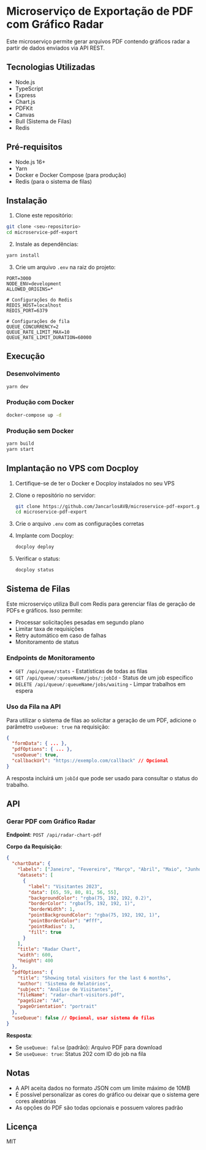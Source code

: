 # Microserviço de Exportação de PDF com Gráfico Radar

Este microserviço permite gerar arquivos PDF contendo gráficos radar a partir de dados enviados via API REST.

## Tecnologias Utilizadas

- Node.js
- TypeScript
- Express
- Chart.js
- PDFKit
- Canvas
- Bull (Sistema de Filas)
- Redis

## Pré-requisitos

- Node.js 16+
- Yarn
- Docker e Docker Compose (para produção)
- Redis (para o sistema de filas)

## Instalação

1. Clone este repositório:
```bash
git clone <seu-repositorio>
cd microservice-pdf-export
```

2. Instale as dependências:
```bash
yarn install
```

3. Crie um arquivo `.env` na raiz do projeto:
```
PORT=3000
NODE_ENV=development
ALLOWED_ORIGINS=*

# Configurações do Redis
REDIS_HOST=localhost
REDIS_PORT=6379

# Configurações de fila
QUEUE_CONCURRENCY=2
QUEUE_RATE_LIMIT_MAX=10
QUEUE_RATE_LIMIT_DURATION=60000
```

## Execução

### Desenvolvimento

```bash
yarn dev
```

### Produção com Docker

```bash
docker-compose up -d
```

### Produção sem Docker

```bash
yarn build
yarn start
```

## Implantação no VPS com Docploy

1. Certifique-se de ter o Docker e Docploy instalados no seu VPS
2. Clone o repositório no servidor:
   ```bash
   git clone https://github.com/JancarlosAVB/microservice-pdf-export.git
   cd microservice-pdf-export
   ```

3. Crie o arquivo `.env` com as configurações corretas

4. Implante com Docploy:
   ```bash
   docploy deploy
   ```

5. Verificar o status:
   ```bash
   docploy status
   ```

## Sistema de Filas

Este microserviço utiliza Bull com Redis para gerenciar filas de geração de PDFs e gráficos. Isso permite:

- Processar solicitações pesadas em segundo plano
- Limitar taxa de requisições
- Retry automático em caso de falhas
- Monitoramento de status

### Endpoints de Monitoramento

- `GET /api/queue/stats` - Estatísticas de todas as filas
- `GET /api/queue/:queueName/jobs/:jobId` - Status de um job específico
- `DELETE /api/queue/:queueName/jobs/waiting` - Limpar trabalhos em espera

### Uso da Fila na API

Para utilizar o sistema de filas ao solicitar a geração de um PDF, adicione o parâmetro `useQueue: true` na requisição:

```json
{
  "formData": { ... },
  "pdfOptions": { ... },
  "useQueue": true,
  "callbackUrl": "https://exemplo.com/callback" // Opcional
}
```

A resposta incluirá um `jobId` que pode ser usado para consultar o status do trabalho.

## API

### Gerar PDF com Gráfico Radar

**Endpoint**: `POST /api/radar-chart-pdf`

**Corpo da Requisição**:

```json
{
  "chartData": {
    "labels": ["Janeiro", "Fevereiro", "Março", "Abril", "Maio", "Junho"],
    "datasets": [
      {
        "label": "Visitantes 2023",
        "data": [65, 59, 80, 81, 56, 55],
        "backgroundColor": "rgba(75, 192, 192, 0.2)",
        "borderColor": "rgba(75, 192, 192, 1)",
        "borderWidth": 1,
        "pointBackgroundColor": "rgba(75, 192, 192, 1)",
        "pointBorderColor": "#fff",
        "pointRadius": 3,
        "fill": true
      }
    ],
    "title": "Radar Chart",
    "width": 600,
    "height": 400
  },
  "pdfOptions": {
    "title": "Showing total visitors for the last 6 months",
    "author": "Sistema de Relatórios",
    "subject": "Análise de Visitantes",
    "fileName": "radar-chart-visitors.pdf",
    "pageSize": "A4",
    "pageOrientation": "portrait"
  },
  "useQueue": false // Opcional, usar sistema de filas
}
```

**Resposta**: 
- Se `useQueue: false` (padrão): Arquivo PDF para download
- Se `useQueue: true`: Status 202 com ID do job na fila

## Notas

- A API aceita dados no formato JSON com um limite máximo de 10MB
- É possível personalizar as cores do gráfico ou deixar que o sistema gere cores aleatórias
- As opções do PDF são todas opcionais e possuem valores padrão

## Licença

MIT 